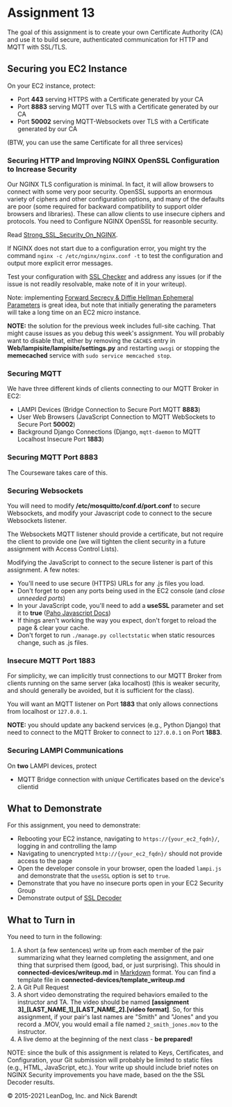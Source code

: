 # Assignment 13

The goal of this assignment is to create your own Certificate Authority (CA) and use it to build secure, authenticated communication for HTTP and MQTT with SSL/TLS.

## Securing you EC2 Instance

On your EC2 instance, protect:

* Port **443** serving HTTPS with a Certificate generated by your CA
* Port **8883** serving MQTT over TLS with a Certificate generated by our CA
* Port **50002** serving MQTT-Websockets over TLS with a Certificate generated by our CA

(BTW, you can use the same Certificate for all three services)


### Securing HTTP and Improving NGINX OpenSSL Configuration to Increase Security

Our NGINX TLS configuration is minimal.  In fact, it will allow browsers to connect with some very poor security.  OpenSSL supports an enormous variety of ciphers and other configuration options, and many of the defaults are poor (some required for backward compatibility to support older browsers and libraries).  These can allow clients to use insecure ciphers and protocols.  You need to Configure NGINX OpenSSL for reasonble security.  


Read [Strong\_SSL\_Security\_On\_NGINX](https://raymii.org/s/tutorials/Strong_SSL_Security_On_nginx.html).


If NGINX does not start due to a configuration error, you might try the command `nginx -c /etc/nginx/nginx.conf -t` to test the configuration and output more explicit error messages.

Test your configuration with [SSL Checker](https://www.sslshopper.com/ssl-checker.html) and address any issues (or if the issue is not readily resolvable, make note of it in your writeup).

Note: implementing [Forward Secrecy & Diffie Hellman Ephemeral Parameters](https://raymii.org/s/tutorials/Strong_SSL_Security_On_nginx.html#toc_5) is great idea, but note that initially generating the parameters will take a long time on an EC2 micro instance.


**NOTE:** the solution for the previous week includes full-site caching.  That might cause issues as you debug this week's assignment.  You will probably want to disable that, either by removing the `CACHES` entry in **Web/lampisite/lampisite/settings.py** and restarting `uwsgi` or stopping the **memecached** service with `sudo service memcached stop`.

### Securing MQTT

We have three different kinds of clients connecting to our MQTT Broker in EC2:

* LAMPI Devices (Bridge Connection to Secure Port MQTT **8883**)
* User Web Browsers (JavaScript Connection to MQTT WebSockets to Secure Port  **50002**)
* Background Django Connections (Django, `mqtt-daemon` to MQTT Localhost Insecure Port **1883**)

### Securing MQTT Port **8883**

The Courseware takes care of this.

### Securing Websockets

You will need to modify **/etc/mosquitto/conf.d/port.conf** to secure Websockets, and modify your Javascript code to connect to the secure Websockets listener.

The Websockets MQTT listener should provide a certificate, but not require the client to provide one (we will tighten the client security in a future assignment with Access Control Lists).

Modifying the JavaScript to connect to the secure listener is part of this assignment. A few notes:

* You'll need to use secure (HTTPS) URLs for any .js files you load.
* Don't forget to open any ports being used in the EC2 console (and _close unneeded ports_)
* In your JavaScript code, you'll need to add a **useSSL** parameter and set it to **true** ([Paho Javascript Docs](http://www.eclipse.org/paho/files/jsdoc/Paho.MQTT.Client.html))
* If things aren't working the way you expect, don't forget to reload the page & clear your cache. 
* Don't forget to run `./manage.py collectstatic` when static resources change, such as .js files.

### Insecure MQTT Port **1883**

For simplicity, we can implicitly trust connections to our MQTT Broker from clients running on the same server (aka localhost) (this is weaker security, and should generally be avoided, but it is sufficient for the class).

You will want an MQTT listener on Port **1883** that only allows connections from localhost or `127.0.0.1`.

**NOTE:** you should update any backend services (e.g., Python Django) that need to connect to the MQTT Broker to connect to `127.0.0.1` on Port **1883**.

### Securing LAMPI Communications

On **two** LAMPI devices, protect

* MQTT Bridge connection with _unique_ Certificates based on the device's clientid


## What to Demonstrate

For this assignment, you need to demonstrate:

* Rebooting your EC2 instance, navigating to `https://{your_ec2_fqdn}/`, logging in and controlling the lamp
* Navigating to unencrypted `http://{your_ec2_fqdn}/` should not provide access to the page
* Open the developer console in your browser, open the loaded `lampi.js` and demonstrate that the `useSSL` option is set to `true`.
* Demonstrate that you have no insecure ports open in your EC2 Security Group
* Demonstrate output of [SSL Decoder](https://ssldecoder.eu)


## What to Turn in

You need to turn in the following:

1. A short (a few sentences) write up from each member of the pair summarizing what they learned completing the assignment, and one thing that surprised them (good, bad, or just surprising).  This should in **connected-devices/writeup.md** in [Markdown](https://daringfireball.net/projects/markdown/) format.  You can find a template file in **connected-devices/template\_writeup.md**
2. A Git Pull Request
3. A short video demonstrating the required behaviors emailed to the instructor and TA.  The video should be named **[assignment 3]\_[LAST\_NAME\_1]\_[LAST\_NAME\_2].[video format]**.  So, for this assignment, if your pair's last names are "Smith" and "Jones" and you record a .MOV, you would email a file named ```2_smith_jones.mov``` to the instructor.
4. A live demo at the beginning of the next class - **be prepared!**

NOTE: since the bulk of this assignment is related to Keys, Certificates, and Configuration, your Git submission will probably be limited to static files (e.g., HTML, JavaScript, etc.).  Your write up should include brief notes on NGINX Security improvements you have made, based on the the SSL Decoder results.

&copy; 2015-2021 LeanDog, Inc. and Nick Barendt
